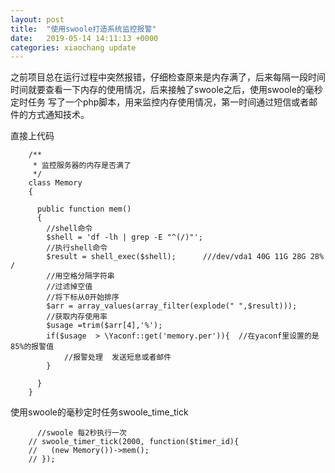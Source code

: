 ```yaml
---
layout: post
title:  "使用swoole打造系统监控报警"
date:   2019-05-14 14:11:13 +0000
categories: xiaochang update
---
```



   之前项目总在运行过程中突然报错，仔细检查原来是内存满了，后来每隔一段时间时间就要查看一下内存的使用情况，后来接触了swoole之后，使用swoole的毫秒定时任务
写了一个php脚本，用来监控内存使用情况，第一时间通过短信或者邮件的方式通知技术。

直接上代码

        /**
         * 监控服务器的内存是否满了
         */
        class Memory
        {

          public function mem()
          {
            //shell命令
            $shell = 'df -lh | grep -E "^(/)"'; 
            //执行shell命令
            $result = shell_exec($shell);      ///dev/vda1 40G 11G 28G 28% /
            //用空格分隔字符串
            //过滤掉空值
            //将下标从0开始排序
            $arr = array_values(array_filter(explode(" ",$result)));
            //获取内存使用率
            $usage =trim($arr[4],'%'); 
            if($usage  > \Yaconf::get('memory.per')){  //在yaconf里设置的是85%的报警值
                //报警处理  发送短息或者邮件
            }

          }
        }
        
        
   使用swoole的毫秒定时任务swoole_time_tick
   
          //swoole 每2秒执行一次
        // swoole_timer_tick(2000, function($timer_id){
        // 	 (new Memory())->mem();
        // });
        
   
     

